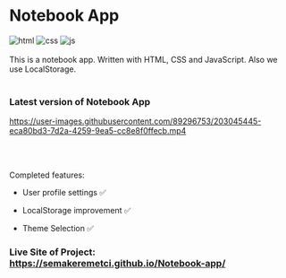 # Notebook App

![html](https://img.shields.io/badge/HTML5-E34F26?style=for-the-badge&logo=html5&logoColor=white)
![css](https://img.shields.io/badge/CSS3-1572B6?style=for-the-badge&logo=css3&logoColor=white)
![js](https://img.shields.io/badge/JavaScript-323330?style=for-the-badge&logo=javascript&logoColor=F7DF1E)
<br>
<br>
This is a notebook app. Written with HTML, CSS and JavaScript. Also we use LocalStorage.
<br>
<br>
### Latest version of Notebook App
https://user-images.githubusercontent.com/89296753/203045445-eca80bd3-7d2a-4259-9ea5-cc8e8f0ffecb.mp4

<br>
<br>


Completed features:

- User profile settings ✅

- LocalStorage improvement ✅

- Theme Selection ✅

### Live Site of Project: https://semakeremetci.github.io/Notebook-app/
